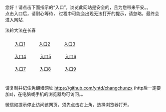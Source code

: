 您好！请点击下面指示的“入口”，浏览此网站是安全的，且为您带来平安。。 <br/>
点击入口后，请耐心等待， 过程中可能会出现无法打开的提示，请忽略，最终会进入网站. </br>

法轮大法在长春<br/>
<div style="padding:10px"><a style="margin:20px" target="_blank" href="https://d3seo5h3vcfwxs.cloudfront.net/2Qpsp?mhjeut" id="ccLink1" rel="nofollow">入口1</a> <a target="_blank" style="margin:20px" href="https://d2ohs5u1b0juub.cloudfront.net/2Qpsp?kpykyyyp" id="ccLink2" rel="nofollow">入口2</a> <a style="margin:20px" target="_blank" href="https://d2o3adl5ppe4vq.cloudfront.net/2Qpsp?gxyuo" id="ccLink3" rel="nofollow">入口3</a></div>

<div style="padding:10px" ><a style="margin:20px" target="_blank" href="https://d3seo5h3vcfwxs.cloudfront.net/2Qpsp?mhjeut" id="ccLink4" rel="nofollow">入口4</a> <a style="margin:20px" href="https://d2ohs5u1b0juub.cloudfront.net/2Qpsp?kpykyyyp" target="_blank" id="ccLink5" rel="nofollow">入口5</a> <a style="margin:20px" href="https://d2o3adl5ppe4vq.cloudfront.net/2Qpsp?gxyuo" target="_blank" id="ccLink6" rel="nofollow">入口6</a></div>

<div style="padding:10px"><a style="margin:20px" target="_blank" href="https://d3seo5h3vcfwxs.cloudfront.net/2Qpsp?mhjeut" id="ccLink7" rel="nofollow">入口7</a> <a style="margin:20px" href="https://d2ohs5u1b0juub.cloudfront.net/2Qpsp?kpykyyyp" target="_blank" id="ccLink8" rel="nofollow">入口8</a> <a style="margin:20px" target="_blank" href="https://d2o3adl5ppe4vq.cloudfront.net/2Qpsp?gxyuo" id="ccLink9" rel="nofollow">入口9</a></div>

<br/>



请复制并记住免翻墙网址 https://github.com/yntd/changchunzx (http后一定要加s)，在电脑或手机的浏览器均可访问。。<br/>

微信如提示停止访问该网页，须先点击右上角，选择浏览器打开。
